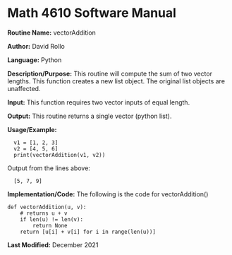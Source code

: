 # Math 4610 Software Manual

**Routine Name:**           vectorAddition

**Author:** David Rollo

**Language:** Python

**Description/Purpose:** This routine will compute the sum of two vector lengths.
This function creates a new list object. The original list objects are unaffected.

**Input:** This function requires two vector inputs of equal length.

**Output:** This routine returns a single vector (python list).

**Usage/Example:**

      v1 = [1, 2, 3]
      v2 = [4, 5, 6]
      print(vectorAddition(v1, v2))


Output from the lines above:

      [5, 7, 9]


**Implementation/Code:** The following is the code for vectorAddition()

    def vectorAddition(u, v):
        # returns u + v
        if len(u) != len(v):
            return None
        return [u[i] + v[i] for i in range(len(u))]


**Last Modified:** December 2021